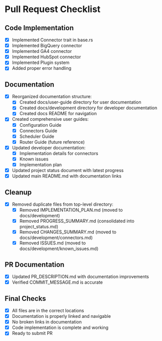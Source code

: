 # Pull Request Checklist

## Code Implementation
- [x] Implemented Connector trait in base.rs
- [x] Implemented BigQuery connector
- [x] Implemented GA4 connector
- [x] Implemented HubSpot connector
- [x] Implemented Plugin system
- [x] Added proper error handling

## Documentation
- [x] Reorganized documentation structure:
  - [x] Created docs/user-guide directory for user documentation
  - [x] Created docs/development directory for developer documentation
  - [x] Created docs README for navigation
- [x] Created comprehensive user guides:
  - [x] Configuration Guide
  - [x] Connectors Guide
  - [x] Scheduler Guide
  - [x] Router Guide (future reference)
- [x] Updated developer documentation:
  - [x] Implementation details for connectors
  - [x] Known issues
  - [x] Implementation plan
- [x] Updated project status document with latest progress
- [x] Updated main README.md with documentation links

## Cleanup
- [x] Removed duplicate files from top-level directory:
  - [x] Removed IMPLEMENTATION_PLAN.md (moved to docs/development)
  - [x] Removed PROGRESS_SUMMARY.md (consolidated into project_status.md)
  - [x] Removed CHANGES_SUMMARY.md (moved to docs/development/connectors.md)
  - [x] Removed ISSUES.md (moved to docs/development/known_issues.md)

## PR Documentation
- [x] Updated PR_DESCRIPTION.md with documentation improvements
- [x] Verified COMMIT_MESSAGE.md is accurate

## Final Checks
- [x] All files are in the correct locations
- [x] Documentation is properly linked and navigable
- [x] No broken links in documentation
- [x] Code implementation is complete and working
- [x] Ready to submit PR 